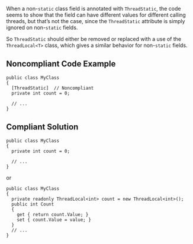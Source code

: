 When a non-`static` class field is annotated with `ThreadStatic`, the code seems to show that the field can have different values for different calling threads, but that’s not the case, since the `ThreadStatic` attribute is simply ignored on non-`static` fields.
 
So `ThreadStatic` should either be removed or replaced with a use of the `ThreadLocal<T>` class, which gives a similar behavior for non-`static` fields.
 
## Noncompliant Code Example

    public class MyClass
    {
      [ThreadStatic]  // Noncompliant
      private int count = 0;
    
      // ...
    }

## Compliant Solution

    public class MyClass
    {
      private int count = 0;
    
      // ...
    }

or

    public class MyClass
    {
      private readonly ThreadLocal<int> count = new ThreadLocal<int>();
      public int Count
      {
        get { return count.Value; }
        set { count.Value = value; }
      }
      // ...
    }